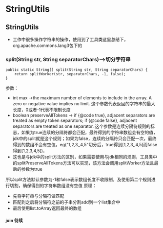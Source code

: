 # StringUtils

## StringUtils
+ 工作中很多操作字符串的操作，使用到了工具类这里总结下，org.apache.commons.lang3包下的
 
### split(String str, String separatorChars)-->切分字符串 

~~~
public static String[] split(String str, String separatorChars) {
    return splitWorker(str, separatorChars, -1, false);
}
~~~
参数：

- int max ->the maximum number of elements to include in the array. A zero or negative value implies no limit.
这个参数代表返回的字符串的最大长度，0或者-1代表不限制长度
- boolean preserveAllTokens -> if {@code true}, adjacent separators are treated as empty token separators; if {@code false}, adjacent separators are treated as one separator. 这个参数是连续分隔符规则的标志，如果为true连续的分隔符都会匹配，最终得到的字符串数组会有空的值，jdk中的split就是这个规则；如果为false，连续的分隔符只会匹配一次，最终得到的数组不会有空值。eg("1,2,3,,4,5"切分后，true得到[1,2,3,,4,5]而false得到[1,2,3,4,5])，
- 这也是与jdk中的split方法的区别，如果需要使用与jdk相同的规则，工具类中的splitPreserveAllTokens方法可以实现，该方法会调用splitWorker方法且最后的参数为true

所以split方法默认参数为-1和false表示数组长度不收限制，及使用第二个规则进行切割，确保得到的字符串数组没有空值
原理：
+ 先将字符串与分隔符做匹配
+ 匹配到之后将分隔符之前的子串分割add到一个list集合中
+ 最后使用list.toArray返回最终的数组

#### join  待续

